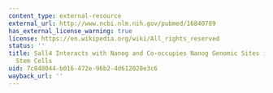 ```yaml
---
content_type: external-resource
external_url: http://www.ncbi.nlm.nih.gov/pubmed/16840789
has_external_license_warning: true
license: https://en.wikipedia.org/wiki/All_rights_reserved
status: ''
title: Sall4 Interacts with Nanog and Co-occupies Nanog Genomic Sites in Embryonic
  Stem Cells
uid: 7c848044-b016-472e-96b2-4d612028e3c6
wayback_url: ''
---
```

